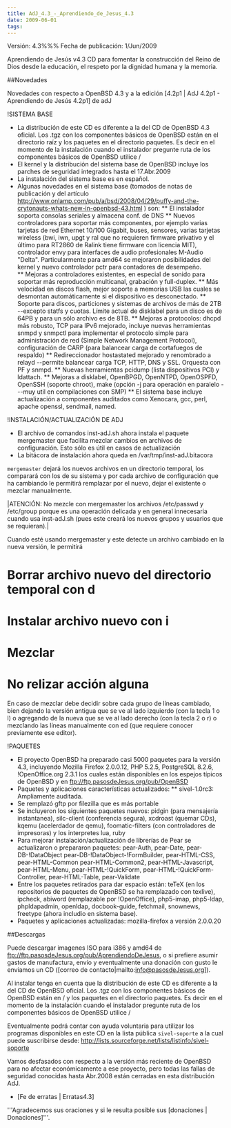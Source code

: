 ```yaml
---
title: AdJ_4.3_-_Aprendiendo_de_Jesus_4.3
date: 2009-06-01
tags:
---
```

Versión: 4.3%%%
Fecha de publicación: 1/Jun/2009

Aprendiendo de Jesús v4.3
CD para fomentar la construcción del Reino de Dios desde la educación,
el respeto por la dignidad humana y la memoria.


##Novedades

Novedades con respecto a OpenBSD 4.3 y a la edición [4.2p1 | AdJ 4.2p1 - Aprendiendo de Jesús 4.2p1] de adJ

!SISTEMA BASE

* La distribución de este CD es diferente a la del CD de OpenBSD 4.3 oficial.   Los .tgz con los componentes básicos de OpenBSD están en el directorio raíz y los paquetes en el directorio paquetes.  Es decir en el momento de la instalación cuando el instalador pregunte ruta de los componentes básicos de OpenBSD utilice /
* El kernel y la distribución del sistema base de OpenBSD incluye los parches   de seguridad integrados hasta el 17.Abr.2009
* La instalación del sistema base es en español.
* Algunas novedades en el sistema base (tomados de notas de publicación    y del artículo http://www.onlamp.com/pub/a/bsd/2008/04/29/puffy-and-the-crytonauts-whats-new-in-openbsd-43.html ) son:
** El instalador soporta consolas seriales y almacena conf. de DNS
** Nuevos controladores para soportar más componentes, por ejemplo varias tarjetas de red Ethernet 10/100 Gigabit, buses, sensores, varias tarjetas wireless (bwi, iwn, upgt y ral que no requieren firmware privativo y el último para RT2860 de Ralink tiene firmware con licencia MIT), controlador envy para interfaces de  audio profesionales M-Audio "Delta".  Particularmente para amd64  se mejoraron posibilidades del kernel y nuevo controlador pctr  para contadores de desempeño.  
** Mejoras a controladores existentes, en especial de sonido para 	  soportar más reproducción multicanal, grabación y full-duplex.
** Más velocidad en discos flash, mejor soporte a memorias USB las cuales se desmontan automáticamente si el dispositivo es desconectado.
** Soporte para discos, particiones y sistemas de archivos de más de 2TB --excepto statfs y cuotas.  Límite actual de disklabel para un disco es de 64PB y para un sólo archivo es de 8TB.
** Mejoras a protocolos: dhcpd más robusto, TCP para IPv6 mejorado, incluye nuevas herramientas snmpd y snmpctl para implementar el protocolo simple para administración de red (Simple Network Management Protocol), configuración de CARP (para balancear carga  de cortafuegos de respaldo)
** Redireccionador hostastated mejorado y renombrado a relayd --permite  balancear carga TCP, HTTP, DNS y SSL.  Orquesta con PF y snmpd.
** Nuevas herramientas pcidump (lista dispositivos PCI) y ldattach.
** Mejoras a disklabel, OpenBPGD, OpenNTPD, OpenOSPFD, OpenSSH (soporte chroot), make (opción -j para operación en paralelo ---muy util en compilaciones con SMP)
** El sistema base incluye actualización a componentes auditados como Xenocara, gcc, perl, apache openssl, sendmail, named.


!INSTALACIÓN/ACTUALIZACIÓN DE ADJ

* El archivo de comandos inst-adJ.sh ahora instala el paquete mergemaster   que facilita mezclar cambios en archivos de configuración.     Esto sólo es útil en casos de actualización
* La bitácora de instalación ahora queda en /var/tmp/inst-adJ.bitacora

```mergemaster```   dejará los nuevos archivos en un directorio temporal, los comparará   con los de su sistema y por cada archivo de configuración que ha  cambiando le permitirá remplazar por el nuevo, dejar el existente o   mezclar manualmente.

|ATENCIÓN:  No mezcle con mergemaster los archivos /etc/passwd y /etc/group  porque es una operación delicada y en general innecesaria cuando usa  inst-adJ.sh (pues este creará los nuevos grupos y usuarios que se requieran).|

Cuando esté usando mergemaster y este detecte un archivo cambiado en la nueva versión, le permitirá 

# Borrar archivo nuevo del directorio temporal con d
# Instalar archivo nuevo con i
# Mezclar
# No relizar acción alguna

En caso de mezclar debe decidir sobre cada grupo de líneas cambiado, bien 
dejando la versión antigua que se ve al lado izquierdo  (con la tecla 1 o l) 
o agregando de la nueva que se ve al lado derecho (con la tecla 2
o r) o mezclando las líneas manualmente con ed (que requiere conocer 
previamente ese editor).


!PAQUETES

* El proyecto OpenBSD ha preparado casi 5000 paquetes para la versión 4.3, incluyendo Mozilla Firefox 2.0.0.12, PHP 5.2.5, PostgreSQL 8.2.6, !OpenOffice.org 2.3.1 los cuales  están disponibles en los espejos típicos de OpenBSD y en ftp://ftp.pasosdeJesus.org/pub/OpenBSD
* Paquetes y aplicaciones características actualizados:
** sivel-1.0rc3: Ampliamente auditada.
* Se remplazó gftp por filezilla que es más portable
* Se incluyeron los siguientes paquetes nuevos: pidgin (para mensajería instantanea), silc-client (conferencia segura),  xcdroast (quemar CDs), kqemu (acelerdador de qemu), foomatic-filters (con controladores de impresoras) y los interpretes lua,  ruby
* Para mejorar instalación/actualización de librerías de Pear se actualizaron  o prepararon paquetes: pear-Auth, pear-Date, pear-DB-!DataObject pear-DB-!DataObject-!FormBuilder, pear-HTML-CSS, pear-HTML-Common pear-HTML-Common2, pear-HTML-Javascript, pear-HTML-Menu, pear-HTML-!QuickForm, pear-HTML-!QuickForm-Controller, pear-HTML-Table, pear-Validate
* Entre los paquetes retirados para dar espacio están: teTeX (en los repositorios de paquetes de OpenBSD se ha remplazado con texlive), ipcheck, abiword (remplazable por !OpenOffice), php5-imap, php5-ldap,  phpldapadmin, openldap, docbook-guide, fetchmail, snownews,   freetype (ahora includio en sistema base).
* Paquetes y aplicaciones actualizadas: mozilla-firefox a versión 2.0.0.20

##Descargas

Puede descargar imagenes ISO para i386 y amd64 de ftp://ftp.pasosdeJesus.org/pub/AprendiendoDeJesus, o si prefiere asumir gastos de manufactura, envío y eventualmente una donación con gusto le enviamos un CD ([correo de contacto|mailto:info@pasosdeJesus.org]).

Al instalar tenga en cuenta que la distribución de este CD es diferente 
a la del CD de OpenBSD oficial. Los .tgz con los componentes básicos de OpenBSD están en / y los paquetes en el directorio paquetes.  Es decir en el momento de la instalación cuando el instalador pregunte ruta de los componentes básicos de OpenBSD utilice /

Eventualmente podrá contar con ayuda voluntaria para utilizar los programas disponibles en este CD en la lista pública ```sivel-soporte``` a la cual puede suscribirse desde: http://lists.sourceforge.net/lists/listinfo/sivel-soporte

Vamos desfasados con respecto a la versión más reciente de OpenBSD para no afectar económicamente a ese proyecto, pero todas las fallas de seguridad conocidas hasta Abr.2008 están cerradas en esta distribución AdJ.

* [Fe de erratas | Erratas4.3]
 
'''Agradecemos sus oraciones y si le resulta posible sus [donaciones | Donaciones]'''.
